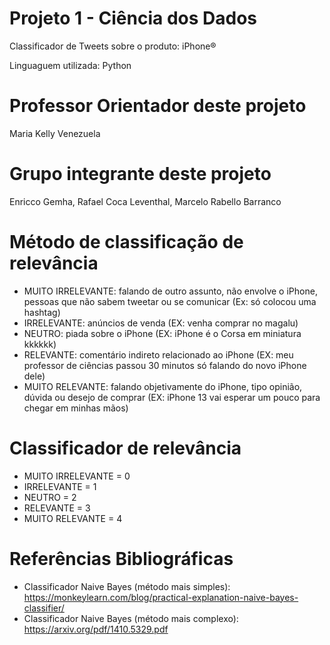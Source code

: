 # Projeto 1 - Ciência dos Dados
Classificador de Tweets sobre o produto: iPhone®

Linguaguem utilizada: Python

# Professor Orientador deste projeto
Maria Kelly Venezuela

# Grupo integrante deste projeto
Enricco Gemha, Rafael Coca Leventhal, Marcelo Rabello Barranco

# Método de classificação de relevância 
- MUITO IRRELEVANTE: falando de outro assunto, não envolve o iPhone, pessoas que não sabem tweetar ou se comunicar (Ex: só colocou uma hashtag)
- IRRELEVANTE: anúncios de venda (EX: venha comprar no magalu)
- NEUTRO: piada sobre o iPhone (EX: iPhone é o Corsa em miniatura kkkkkk)
- RELEVANTE: comentário indireto relacionado ao iPhone (EX: meu professor de ciências passou 30 minutos só falando do novo iPhone dele)
- MUITO RELEVANTE: falando objetivamente do iPhone, tipo opinião, dúvida ou desejo de comprar (EX: iPhone 13 vai esperar um pouco para chegar em minhas mãos)

# Classificador de relevância
- MUITO IRRELEVANTE = 0
- IRRELEVANTE = 1
- NEUTRO = 2
- RELEVANTE = 3
- MUITO RELEVANTE = 4

# Referências Bibliográficas
* Classificador Naive Bayes (método mais simples): https://monkeylearn.com/blog/practical-explanation-naive-bayes-classifier/
* Classificador Naive Bayes (método mais complexo): https://arxiv.org/pdf/1410.5329.pdf
